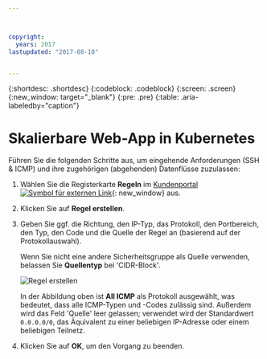 ```yaml
---



copyright:
  years: 2017
lastupdated: "2017-08-10"


---
```


{:shortdesc: .shortdesc}
{:codeblock: .codeblock}
{:screen: .screen}
{:new_window: target="_blank"}
{:pre: .pre}
{:table: .aria-labeledby="caption"}

# Skalierbare Web-App in Kubernetes
Führen Sie die folgenden Schritte aus, um eingehende Anforderungen (SSH & ICMP) und ihre zugehörigen (abgehenden) Datenflüsse zuzulassen: 

1. Wählen Sie die Registerkarte **Regeln** im [Kundenportal ![Symbol für externen Link](../../icons/launch-glyph.svg "Symbol für externen Link")](https://control.softlayer.com/){: new_window} aus. 
2.	Klicken Sie auf **Regel erstellen**. 
3.	Geben Sie ggf. die Richtung, den IP-Typ, das Protokoll, den Portbereich, den Typ, den Code und die Quelle der Regel an (basierend auf der Protokollauswahl).  

	Wenn Sie nicht eine andere Sicherheitsgruppe als Quelle verwenden, belassen Sie **Quellentyp** bei 'CIDR-Block'. 
	
	![Regel erstellen](rule_sg.jpg)
	
	In der Abbildung oben ist **All ICMP** als Protokoll ausgewählt, was bedeutet, dass alle ICMP-Typen und -Codes zulässig sind. Außerdem wird das Feld 'Quelle' leer gelassen; verwendet wird der Standardwert `0.0.0.0/0`, das Äquivalent zu einer beliebigen IP-Adresse oder einem beliebigen Teilnetz. 

4.	Klicken Sie auf **OK**, um den Vorgang zu beenden. 
